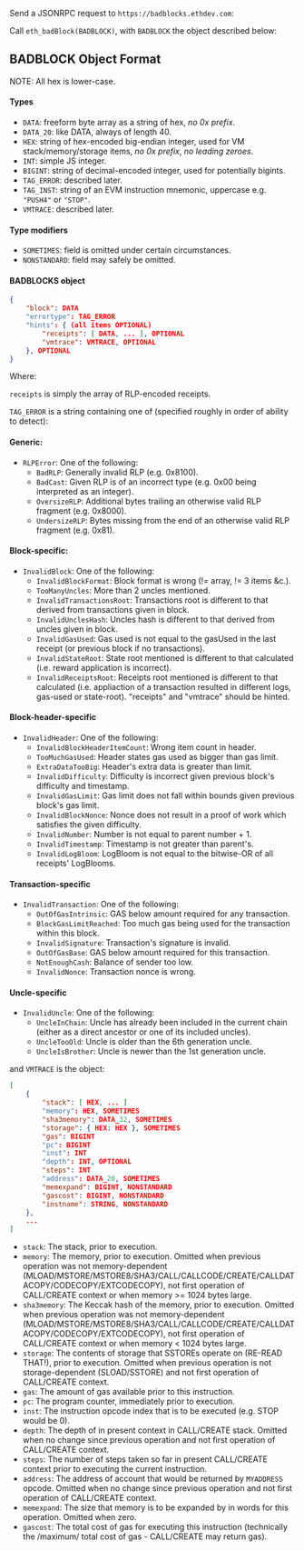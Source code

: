 Send a JSONRPC request to `https://badblocks.ethdev.com`:

Call `eth_badBlock(BADBLOCK)`, with `BADBLOCK` the object described below:

## BADBLOCK Object Format

NOTE: All hex is lower-case.

#### Types
- `DATA`: freeform byte array as a string of hex, *no 0x prefix*.
- `DATA_20`: like DATA, always of length 40.
- `HEX`: string of hex-encoded big-endian integer, used for VM stack/memory/storage items, *no 0x prefix*, *no leading zeroes*.
- `INT`: simple JS integer.
- `BIGINT`: string of decimal-encoded integer, used for potentially bigints.
- `TAG_ERROR`: described later.
- `TAG_INST`: string of an EVM instruction mnemonic, uppercase e.g. `"PUSH4"` or `"STOP"`.
- `VMTRACE`: described later.

#### Type modifiers
- `SOMETIMES`: field is omitted under certain circumstances.
- `NONSTANDARD`: field may safely be omitted.

#### BADBLOCKS object

```json
{
	"block": DATA
	"errortype": TAG_ERROR
	"hints": { (all items OPTIONAL)
		"receipts": [ DATA, ... ], OPTIONAL
		"vmtrace": VMTRACE, OPTIONAL
	}, OPTIONAL
}
```

Where:

`receipts` is simply the array of RLP-encoded receipts.

`TAG_ERROR` is a string containing one of (specified roughly in order of ability to detect):

#### Generic:
- `RLPError`: One of the following:
  - `BadRLP`: Generally invalid RLP (e.g. 0x8100).
  - `BadCast`: Given RLP is of an incorrect type (e.g. 0x00 being interpreted as an integer).
  - `OversizeRLP`: Additional bytes trailing an otherwise valid RLP fragment (e.g. 0x8000).
  - `UndersizeRLP`: Bytes missing from the end of an otherwise valid RLP fragment (e.g. 0x81).

#### Block-specific:
- `InvalidBlock`: One of the following:
  - `InvalidBlockFormat`: Block format is wrong (!= array, != 3 items &c.).
  - `TooManyUncles`: More than 2 uncles mentioned.
  - `InvalidTransactionsRoot`: Transactions root is different to that derived from transactions given in block.
  - `InvalidUnclesHash`: Uncles hash is different to that derived from uncles given in block.
  - `InvalidGasUsed`: Gas used is not equal to the gasUsed in the last receipt (or previous block if no transactions).
  - `InvalidStateRoot`: State root mentioned is different to that calculated (i.e. reward application is incorrect).
  - `InvalidReceiptsRoot`: Receipts root mentioned is different to that calculated (i.e. appliaction of a transaction resulted in different logs, gas-used or state-root). "receipts" and "vmtrace" should be hinted.

#### Block-header-specific
- `InvalidHeader`: One of the following:
  - `InvalidBlockHeaderItemCount`: Wrong item count in header.
  - `TooMuchGasUsed`: Header states gas used as bigger than gas limit.
  - `ExtraDataTooBig`: Header's extra data is greater than limit.
  - `InvalidDifficulty`: Difficulty is incorrect given previous block's difficulty and timestamp.
  - `InvalidGasLimit`: Gas limit does not fall within bounds given previous block's gas limit.
  - `InvalidBlockNonce`: Nonce does not result in a proof of work which satisfies the given difficulty.
  - `InvalidNumber`: Number is not equal to parent number + 1.
  - `InvalidTimestamp`: Timestamp is not greater than parent's.
  - `InvalidLogBloom`: LogBloom is not equal to the bitwise-OR of all receipts' LogBlooms.

#### Transaction-specific
- `InvalidTransaction`: One of the following:
  - `OutOfGasIntrinsic`: GAS below amount required for any transaction.
  - `BlockGasLimitReached`: Too much gas being used for the transaction within this block.
  - `InvalidSignature`: Transaction's signature is invalid.
  - `OutOfGasBase`: GAS below amount required for this transaction.
  - `NotEnoughCash`: Balance of sender too low.
  - `InvalidNonce`: Transaction nonce is wrong.

#### Uncle-specific
- `InvalidUncle`: One of the following:
  - `UncleInChain`: Uncle has already been included in the current chain (either as a direct ancestor or one of its included uncles).
  - `UncleTooOld`: Uncle is older than the 6th generation uncle.
  - `UncleIsBrother`: Uncle is newer than the 1st generation uncle.


and `VMTRACE` is the object:

```json
[
	{
		"stack": [ HEX, ... ]
		"memory": HEX, SOMETIMES
		"sha3memory": DATA_32, SOMETIMES
		"storage": { HEX: HEX }, SOMETIMES
		"gas": BIGINT
		"pc": BIGINT
		"inst": INT
		"depth": INT, OPTIONAL
		"steps": INT
		"address": DATA_20, SOMETIMES
		"memexpand": BIGINT, NONSTANDARD
		"gascost": BIGINT, NONSTANDARD
		"instname": STRING, NONSTANDARD
	},
	...
]
```

- `stack`: The stack, prior to execution.
- `memory`: The memory, prior to execution. Omitted when previous operation was not memory-dependent (MLOAD/MSTORE/MSTORE8/SHA3/CALL/CALLCODE/CREATE/CALLDATACOPY/CODECOPY/EXTCODECOPY), not first operation of CALL/CREATE context or when memory >= 1024 bytes large.
- `sha3memory`: The Keccak hash of the memory, prior to execution. Omitted when previous operation was not memory-dependent (MLOAD/MSTORE/MSTORE8/SHA3/CALL/CALLCODE/CREATE/CALLDATACOPY/CODECOPY/EXTCODECOPY), not first operation of CALL/CREATE context or when memory < 1024 bytes large.
- `storage`: The contents of storage that SSTOREs operate on (RE-READ THAT!), prior to execution. Omitted when previous operation is not storage-dependent (SLOAD/SSTORE) and not first operation of CALL/CREATE context.
- `gas`: The amount of gas available prior to this instruction.
- `pc`: The program counter, immediately prior to execution.
- `inst`: The instruction opcode index that is to be executed (e.g. STOP would be 0).
- `depth`: The depth of in present context in CALL/CREATE stack. Omitted when no change since previous operation and not first operation of CALL/CREATE context.
- `steps`: The number of steps taken so far in present CALL/CREATE context prior to executing the current instruction.
- `address`: The address of account that would be returned by `MYADDRESS` opcode. Omitted when no change since previous operation and not first operation of CALL/CREATE context.
- `memexpand`: The size that memory is to be expanded by in words for this operation. Omitted when zero.
- `gascost`: The total cost of gas for executing this instruction (technically the /maximum/ total cost of gas - CALL/CREATE may return gas).